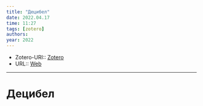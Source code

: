 ```yaml
---
title: "Децибел"
date: 2022.04.17
time: 11:27
tags: [zotero]
authors: 
year: 2022
---
```


- Zotero-URI:: [Zotero](zotero://select/items/@Decibel2022a)
- URL:: [Web](https://ru.wikipedia.org/w/index.php?title=%D0%94%D0%B5%D1%86%D0%B8%D0%B1%D0%B5%D0%BB&oldid=120906564)

---

# Децибел

